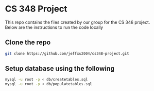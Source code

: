 # CS 348 Project

This repo contains the files created by our group for the 
CS 348 project. Below are the instructions to run the code locally


## Clone the repo

```bash
git clone https://github.com/jeffxu2004/cs348-project.git
```


## Setup database using the following 

```bash
mysql -u root -p < db/createtables.sql
mysql -u root -p < db/populatetables.sql
```
